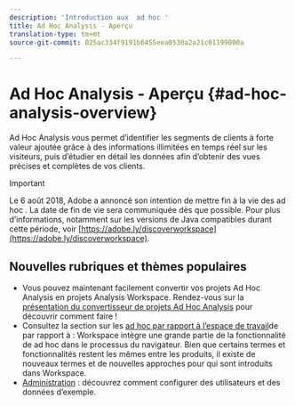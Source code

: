 ```yaml
---
description: 'Introduction aux  ad hoc '
title: Ad Hoc Analysis - Aperçu
translation-type: tm+mt
source-git-commit: 025ac334f9191b6455eea0530a2a21c01199000a

---
```



# Ad Hoc Analysis - Aperçu {#ad-hoc-analysis-overview}

Ad Hoc Analysis vous permet d’identifier les segments de clients à forte valeur ajoutée grâce à des informations illimitées en temps réel sur les visiteurs, puis d’étudier en détail les données afin d’obtenir des vues précises et complètes de vos clients.

>[!Important]
>Le 6 août 2018, Adobe a annoncé son intention de mettre fin à la vie des ad hoc  . La date de fin de vie sera communiquée dès que possible. Pour plus d’informations, notamment sur les versions de Java compatibles durant cette période, voir [https://adobe.ly/discoverworkspace](https://adobe.ly/discoverworkspace).

## Nouvelles rubriques et thèmes populaires

* Vous pouvez maintenant facilement convertir vos projets Ad Hoc Analysis en projets Analysis Workspace. Rendez-vous sur la [présentation du convertisseur de projets Ad Hoc Analysis](/help/analyze/ad-hoc-analysis/c-aha-project-converter/aha2aw-overview.md) pour découvrir comment faire !
* Consultez la section sur les [ad hoc   par rapport à l’espace de travail](/help/analyze/analysis-workspace/workspace-faq/adhocanalysis-vs-analysisworkspace.md)de  par rapport à  :   Workspace intègre une grande partie de la fonctionnalité de ad hoc  dans le processus du navigateur. Bien que certains termes et fonctionnalités restent les mêmes entre les produits, il existe de nouveaux termes et de nouvelles approches pour   qui sont introduits dans  Workspace.
* [Administration](/help/analyze/ad-hoc-analysis/c-administration.md) : découvrez comment configurer des utilisateurs et des données d’exemple.
